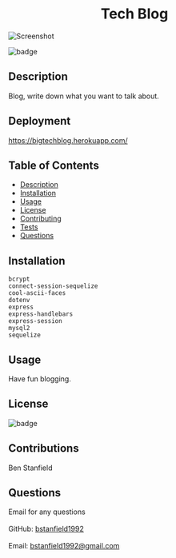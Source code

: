 
<h1 align="center">Tech Blog</h1>

![Screenshot](./ScreenShot/screenshot.png)

![badge](https://img.shields.io/badge/license-MIT-brightgreen)<br />
## Description
Blog, write down what you want to talk about.

## Deployment
https://bigtechblog.herokuapp.com/

## Table of Contents
- [Description](#description)
- [Installation](#installation)
- [Usage](#usage)
- [License](#license)
- [Contributing](#contributing)
- [Tests](#tests)
- [Questions](#questions)

## Installation
    bcrypt
    connect-session-sequelize
    cool-ascii-faces
    dotenv
    express
    express-handlebars
    express-session
    mysql2
    sequelize

## Usage
Have fun blogging.

## License
![badge](https://img.shields.io/badge/license-MIT-brightgreen)


## Contributions
Ben Stanfield

## Questions
Email for any questions<br />
<br />
GitHub: [bstanfield1992](https://github.com/bstanfield1992)<br />
<br />
Email: bstanfield1992@gmail.com<br /><br />
    